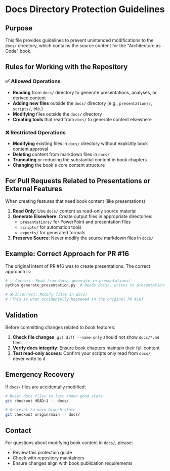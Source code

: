 # Docs Directory Protection Guidelines

## Purpose
This file provides guidelines to prevent unintended modifications to the `docs/` directory, which contains the source content for the "Architecture as Code" book.

## Rules for Working with the Repository

### ✅ Allowed Operations
- **Reading** from `docs/` directory to generate presentations, analyses, or derived content
- **Adding new files** outside the `docs/` directory (e.g., `presentations/`, `scripts/`, etc.)
- **Modifying** files outside the `docs/` directory
- **Creating tools** that read from `docs/` to generate content elsewhere

### ❌ Restricted Operations  
- **Modifying** existing files in `docs/` directory without explicitly book content approval
- **Deleting** content from markdown files in `docs/`
- **Truncating** or reducing the substantial content in book chapters
- **Changing** the book's core content structure

## For Pull Requests Related to Presentations or External Features

When creating features that need book content (like presentations):

1. **Read Only**: Use `docs/` content as read-only source material
2. **Generate Elsewhere**: Create output files in appropriate directories:
   - `presentations/` for PowerPoint and presentation files
   - `scripts/` for automation tools
   - `exports/` for generated formats
3. **Preserve Source**: Never modify the source markdown files in `docs/`

## Example: Correct Approach for PR #16

The original intent of PR #16 was to create presentations. The correct approach is:

```bash
# ✅ Correct: Read from docs, generate in presentations/
python generate_presentation.py  # Reads docs/, writes to presentations/

# ❌ Incorrect: Modify files in docs/
# (This is what accidentally happened in the original PR #16)
```

## Validation

Before committing changes related to book features:

1. **Check file changes**: `git diff --name-only` should not show `docs/*.md` files
2. **Verify docs integrity**: Ensure book chapters maintain their full content
3. **Test read-only access**: Confirm your scripts only read from `docs/`, never write to it

## Emergency Recovery

If `docs/` files are accidentally modified:

```bash
# Reset docs files to last known good state
git checkout HEAD~1 -- docs/

# Or reset to main branch state
git checkout origin/main -- docs/
```

## Contact

For questions about modifying book content in `docs/`, please:
- Review this protection guide
- Check with repository maintainers
- Ensure changes align with book publication requirements